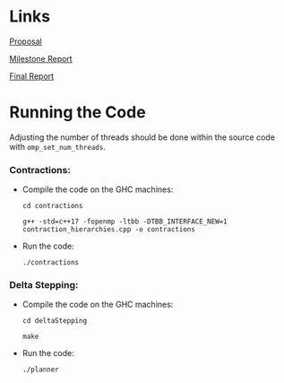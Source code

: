 # Links

[Proposal](proposal.md)

[Milestone Report](milestone_report.md)

[Final Report](final_report.pdf)

# Running the Code
Adjusting the number of threads should be done within the source code with `omp_set_num_threads`.
### Contractions:
- Compile the code on the GHC machines:
  
    `cd contractions`

    `g++ -std=c++17 -fopenmp -ltbb -DTBB_INTERFACE_NEW=1 contraction_hierarchies.cpp -o contractions`

- Run the code:

    `./contractions`

### Delta Stepping:
- Compile the code on the GHC machines:

    `cd deltaStepping`
    
    `make`

- Run the code:

    `./planner`
